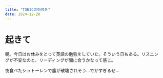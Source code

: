 ```yaml
---
title: "TOEICの勉強を"
date: 2024-12-20
---
```


# 起きて
朝。今日はお休みをとって英語の勉強をしていた。そういう日もある。リスニングが不安なのと、リーディングが間に合うかなって感じ。

夜食べたシュトーレンで腹が破壊されそう...でかすぎるぜ...